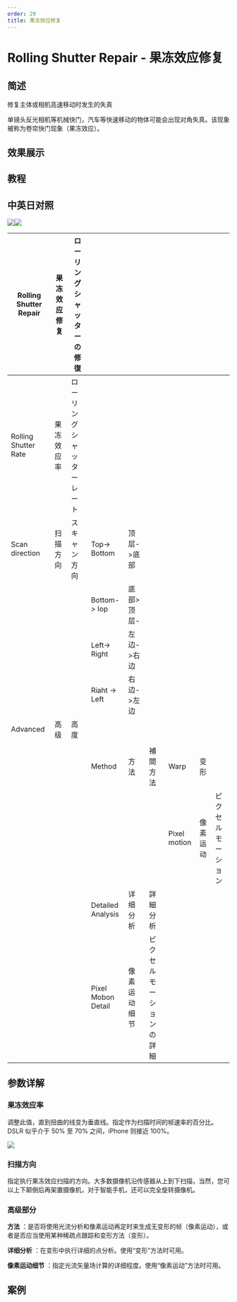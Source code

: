 ```yaml
---
order: 29
title: 果冻效应修复
---
```


# Rolling Shutter Repair - 果冻效应修复

## 简述

修复主体或相机高速移动时发生的失真

单镜头反光相机等机械快门，汽车等快速移动的物体可能会出现对角失真。该现象被称为卷帘快门现象（果冻效应）。

## 效果展示

## 教程

## 中英日对照

![](https://mir.yuelili.com/user/AE/effects/AE-Effects-Distort-Rolling_Shutter_Repair.png)![](https://mir.yuelili.com/user/AE/effects/AE-Effects-Distort-Rolling_Shutter_Repair_cn.png)

| Rolling Shutter Repair | 果冻效应修复 | ローリングシャッターの修復 |                    |              |                          |              |          |                    |
| ---------------------- | ------------ | -------------------------- | ------------------ | ------------ | ------------------------ | ------------ | -------- | ------------------ |
| Rolling Shutter Rate   | 果冻效应率   | ローリングシャッターレート |                    |              |                          |              |          |
| Scan direction         | 扫描方向     | スキャン方向               | Top-> Bottom       | 顶层->底部   |                          |              |          |                    |
|                        |              |                            | Bottom-> Iop       | 底部> 顶层-  |                          |              |          |                    |
|                        |              |                            | Left-> Right       | 左边->右边   |                          |              |          |                    |
|                        |              |                            | Riaht -> Left      | 右边->左边   |                          |              |          |                    |
| Advanced               | 高级         | 高度                       |                    |              |                          |              |          |                    |
|                        |              |                            |                    |              |                          |              |          |                    |
|                        |              |                            | Method             | 方法         | 補間方法                 | Warp         | 变形     |                    |
|                        |              |                            |                    |              |                          | Pixel motion | 像素运动 | ピクセルモーション |
|                        |              |                            | Detailed Analysis  | 详细分析     | 詳細分析                 |              |          |                    |
|                        |              |                            | Pixel Mobon Detail | 像素运动细节 | ピクセルモーションの詳細 |              |          |

## 参数详解

### 果冻效应率

调整此值，直到扭曲的线变为垂直线。指定作为扫描时间的帧速率的百分比。DSLR 似乎介于 50% 至 70% 之间，iPhone 则接近 100%。

![](https://cdn.yuelili.com/20211225193432.png)

### **扫描方向**

指定执行果冻效应扫描的方向。大多数摄像机沿传感器从上到下扫描，当然，您可以上下颠倒后再架置摄像机，对于智能手机，还可以完全旋转摄像机。

### **高级部分**

**方法** ：是否将使用光流分析和像素运动再定时来生成无变形的帧（像素运动），或者是否应当使用某种稀疏点跟踪和变形方法（变形）。

**详细分析** ：在变形中执行详细的点分析。使用“变形”方法时可用。

**像素运动细节** ：指定光流矢量场计算的详细程度。使用“像素运动”方法时可用。

## 案例
